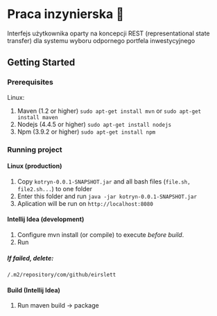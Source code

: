 # Praca inzynierska :honeybee:
Interfejs użytkownika oparty na koncepcji REST (representational state transfer) dla systemu wyboru odpornego portfela inwestycyjnego

## Getting Started

### Prerequisites

Linux:

1. Maven (1.2 or higher)
`sudo apt-get install mvn` or `sudo apt-get install maven`
2. Nodejs (4.4.5 or higher)
`sudo apt-get install nodejs`
3. Npm (3.9.2 or higher)
`sudo apt-get install npm`

### Running project

#### Linux (production)
1. Copy `kotryn-0.0.1-SNAPSHOT.jar` and all bash files (`file.sh, file2.sh...`) to one folder
2. Enter this folder and run `java -jar kotryn-0.0.1-SNAPSHOT.jar`
3. Aplication will be run on `http://localhost:8080`

#### Intellij Idea (development)
1. Configure mvn install (or compile) to execute *before build*.
2. Run

##### If failed, delete: 
`/.m2/repository/com/github/eirslett`

#### Build (Intellij Idea)
1. Run maven build -> package
